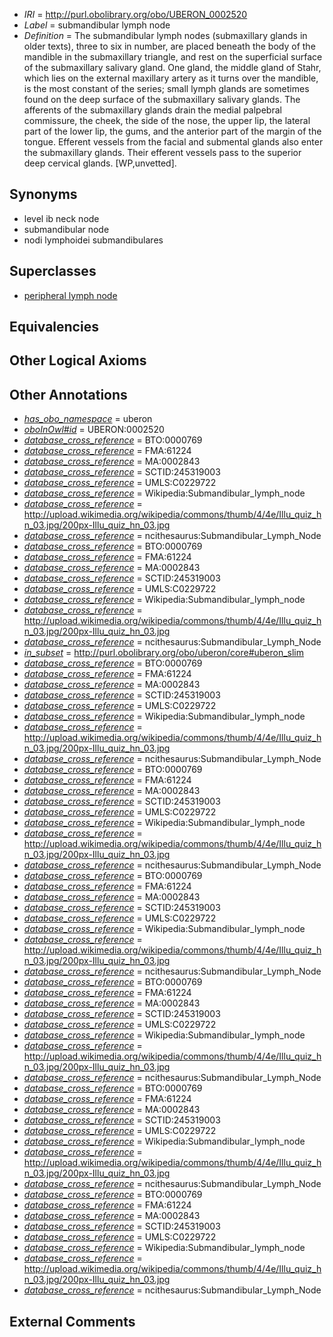  * *IRI* = http://purl.obolibrary.org/obo/UBERON_0002520
 * *Label* = submandibular lymph node
 * *Definition* = The submandibular lymph nodes (submaxillary glands in older texts), three to six in number, are placed beneath the body of the mandible in the submaxillary triangle, and rest on the superficial surface of the submaxillary salivary gland. One gland, the middle gland of Stahr, which lies on the external maxillary artery as it turns over the mandible, is the most constant of the series; small lymph glands are sometimes found on the deep surface of the submaxillary salivary glands. The afferents of the submaxillary glands drain the medial palpebral commissure, the cheek, the side of the nose, the upper lip, the lateral part of the lower lip, the gums, and the anterior part of the margin of the tongue. Efferent vessels from the facial and submental glands also enter the submaxillary glands. Their efferent vessels pass to the superior deep cervical glands. [WP,unvetted].

## Synonyms

 * level ib neck node
 * submandibular node
 * nodi lymphoidei submandibulares

## Superclasses

 * [peripheral lymph node](../../UBERON/68/UBERON_0003968.md)

## Equivalencies


## Other Logical Axioms


## Other Annotations

 * *[has_obo_namespace](../../ce/oboInOwl#hasOBONamespace.md)* = uberon
 * *[oboInOwl#id](../../id/oboInOwl#id.md)* = UBERON:0002520
 * *[database_cross_reference](../../ef/oboInOwl#hasDbXref.md)* = BTO:0000769
 * *[database_cross_reference](../../ef/oboInOwl#hasDbXref.md)* = FMA:61224
 * *[database_cross_reference](../../ef/oboInOwl#hasDbXref.md)* = MA:0002843
 * *[database_cross_reference](../../ef/oboInOwl#hasDbXref.md)* = SCTID:245319003
 * *[database_cross_reference](../../ef/oboInOwl#hasDbXref.md)* = UMLS:C0229722
 * *[database_cross_reference](../../ef/oboInOwl#hasDbXref.md)* = Wikipedia:Submandibular_lymph_node
 * *[database_cross_reference](../../ef/oboInOwl#hasDbXref.md)* = http://upload.wikimedia.org/wikipedia/commons/thumb/4/4e/Illu_quiz_hn_03.jpg/200px-Illu_quiz_hn_03.jpg
 * *[database_cross_reference](../../ef/oboInOwl#hasDbXref.md)* = ncithesaurus:Submandibular_Lymph_Node
 * *[database_cross_reference](../../ef/oboInOwl#hasDbXref.md)* = BTO:0000769
 * *[database_cross_reference](../../ef/oboInOwl#hasDbXref.md)* = FMA:61224
 * *[database_cross_reference](../../ef/oboInOwl#hasDbXref.md)* = MA:0002843
 * *[database_cross_reference](../../ef/oboInOwl#hasDbXref.md)* = SCTID:245319003
 * *[database_cross_reference](../../ef/oboInOwl#hasDbXref.md)* = UMLS:C0229722
 * *[database_cross_reference](../../ef/oboInOwl#hasDbXref.md)* = Wikipedia:Submandibular_lymph_node
 * *[database_cross_reference](../../ef/oboInOwl#hasDbXref.md)* = http://upload.wikimedia.org/wikipedia/commons/thumb/4/4e/Illu_quiz_hn_03.jpg/200px-Illu_quiz_hn_03.jpg
 * *[database_cross_reference](../../ef/oboInOwl#hasDbXref.md)* = ncithesaurus:Submandibular_Lymph_Node
 * *[in_subset](../../et/oboInOwl#inSubset.md)* = http://purl.obolibrary.org/obo/uberon/core#uberon_slim
 * *[database_cross_reference](../../ef/oboInOwl#hasDbXref.md)* = BTO:0000769
 * *[database_cross_reference](../../ef/oboInOwl#hasDbXref.md)* = FMA:61224
 * *[database_cross_reference](../../ef/oboInOwl#hasDbXref.md)* = MA:0002843
 * *[database_cross_reference](../../ef/oboInOwl#hasDbXref.md)* = SCTID:245319003
 * *[database_cross_reference](../../ef/oboInOwl#hasDbXref.md)* = UMLS:C0229722
 * *[database_cross_reference](../../ef/oboInOwl#hasDbXref.md)* = Wikipedia:Submandibular_lymph_node
 * *[database_cross_reference](../../ef/oboInOwl#hasDbXref.md)* = http://upload.wikimedia.org/wikipedia/commons/thumb/4/4e/Illu_quiz_hn_03.jpg/200px-Illu_quiz_hn_03.jpg
 * *[database_cross_reference](../../ef/oboInOwl#hasDbXref.md)* = ncithesaurus:Submandibular_Lymph_Node
 * *[database_cross_reference](../../ef/oboInOwl#hasDbXref.md)* = BTO:0000769
 * *[database_cross_reference](../../ef/oboInOwl#hasDbXref.md)* = FMA:61224
 * *[database_cross_reference](../../ef/oboInOwl#hasDbXref.md)* = MA:0002843
 * *[database_cross_reference](../../ef/oboInOwl#hasDbXref.md)* = SCTID:245319003
 * *[database_cross_reference](../../ef/oboInOwl#hasDbXref.md)* = UMLS:C0229722
 * *[database_cross_reference](../../ef/oboInOwl#hasDbXref.md)* = Wikipedia:Submandibular_lymph_node
 * *[database_cross_reference](../../ef/oboInOwl#hasDbXref.md)* = http://upload.wikimedia.org/wikipedia/commons/thumb/4/4e/Illu_quiz_hn_03.jpg/200px-Illu_quiz_hn_03.jpg
 * *[database_cross_reference](../../ef/oboInOwl#hasDbXref.md)* = ncithesaurus:Submandibular_Lymph_Node
 * *[database_cross_reference](../../ef/oboInOwl#hasDbXref.md)* = BTO:0000769
 * *[database_cross_reference](../../ef/oboInOwl#hasDbXref.md)* = FMA:61224
 * *[database_cross_reference](../../ef/oboInOwl#hasDbXref.md)* = MA:0002843
 * *[database_cross_reference](../../ef/oboInOwl#hasDbXref.md)* = SCTID:245319003
 * *[database_cross_reference](../../ef/oboInOwl#hasDbXref.md)* = UMLS:C0229722
 * *[database_cross_reference](../../ef/oboInOwl#hasDbXref.md)* = Wikipedia:Submandibular_lymph_node
 * *[database_cross_reference](../../ef/oboInOwl#hasDbXref.md)* = http://upload.wikimedia.org/wikipedia/commons/thumb/4/4e/Illu_quiz_hn_03.jpg/200px-Illu_quiz_hn_03.jpg
 * *[database_cross_reference](../../ef/oboInOwl#hasDbXref.md)* = ncithesaurus:Submandibular_Lymph_Node
 * *[database_cross_reference](../../ef/oboInOwl#hasDbXref.md)* = BTO:0000769
 * *[database_cross_reference](../../ef/oboInOwl#hasDbXref.md)* = FMA:61224
 * *[database_cross_reference](../../ef/oboInOwl#hasDbXref.md)* = MA:0002843
 * *[database_cross_reference](../../ef/oboInOwl#hasDbXref.md)* = SCTID:245319003
 * *[database_cross_reference](../../ef/oboInOwl#hasDbXref.md)* = UMLS:C0229722
 * *[database_cross_reference](../../ef/oboInOwl#hasDbXref.md)* = Wikipedia:Submandibular_lymph_node
 * *[database_cross_reference](../../ef/oboInOwl#hasDbXref.md)* = http://upload.wikimedia.org/wikipedia/commons/thumb/4/4e/Illu_quiz_hn_03.jpg/200px-Illu_quiz_hn_03.jpg
 * *[database_cross_reference](../../ef/oboInOwl#hasDbXref.md)* = ncithesaurus:Submandibular_Lymph_Node
 * *[database_cross_reference](../../ef/oboInOwl#hasDbXref.md)* = BTO:0000769
 * *[database_cross_reference](../../ef/oboInOwl#hasDbXref.md)* = FMA:61224
 * *[database_cross_reference](../../ef/oboInOwl#hasDbXref.md)* = MA:0002843
 * *[database_cross_reference](../../ef/oboInOwl#hasDbXref.md)* = SCTID:245319003
 * *[database_cross_reference](../../ef/oboInOwl#hasDbXref.md)* = UMLS:C0229722
 * *[database_cross_reference](../../ef/oboInOwl#hasDbXref.md)* = Wikipedia:Submandibular_lymph_node
 * *[database_cross_reference](../../ef/oboInOwl#hasDbXref.md)* = http://upload.wikimedia.org/wikipedia/commons/thumb/4/4e/Illu_quiz_hn_03.jpg/200px-Illu_quiz_hn_03.jpg
 * *[database_cross_reference](../../ef/oboInOwl#hasDbXref.md)* = ncithesaurus:Submandibular_Lymph_Node
 * *[database_cross_reference](../../ef/oboInOwl#hasDbXref.md)* = BTO:0000769
 * *[database_cross_reference](../../ef/oboInOwl#hasDbXref.md)* = FMA:61224
 * *[database_cross_reference](../../ef/oboInOwl#hasDbXref.md)* = MA:0002843
 * *[database_cross_reference](../../ef/oboInOwl#hasDbXref.md)* = SCTID:245319003
 * *[database_cross_reference](../../ef/oboInOwl#hasDbXref.md)* = UMLS:C0229722
 * *[database_cross_reference](../../ef/oboInOwl#hasDbXref.md)* = Wikipedia:Submandibular_lymph_node
 * *[database_cross_reference](../../ef/oboInOwl#hasDbXref.md)* = http://upload.wikimedia.org/wikipedia/commons/thumb/4/4e/Illu_quiz_hn_03.jpg/200px-Illu_quiz_hn_03.jpg
 * *[database_cross_reference](../../ef/oboInOwl#hasDbXref.md)* = ncithesaurus:Submandibular_Lymph_Node

## External Comments

